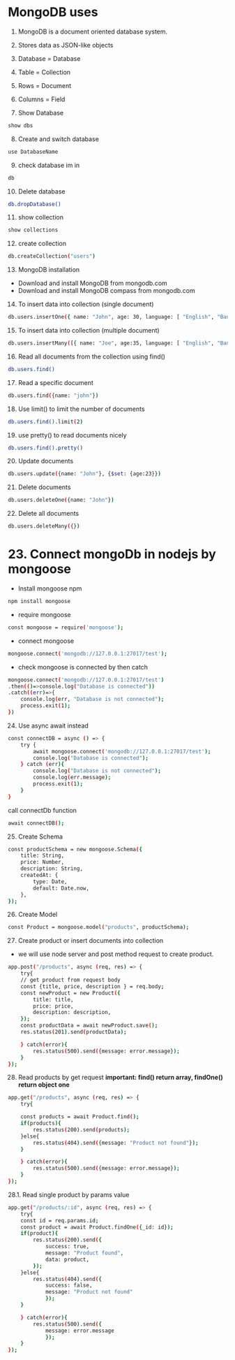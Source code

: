 # MongoDB uses

1. MongoDB is a document oriented database system.
2. Stores data as JSON-like objects
3. Database = Database
4. Table = Collection
5. Rows = Document
6. Columns = Field

7. Show Database

```sh
show dbs
```

8. Create and switch database

```sh
use DatabaseName
```

9. check database im in

```sh
db
```

10. Delete database

```sh
db.dropDatabase()
```

11. show collection

```sh
show collections
```

12. create collection

```sh
db.createCollection("users")
```

13. MongoDB installation

- Download and install MongoDB from mongodb.com
- Download and install MongoDB compass from mongodb.com

14. To insert data into collection (single document)

```sh
db.users.insertOne({ name: "John", age: 30, language: [ "English", "Bangla" ] })
```

15. To insert data into collection (multiple document)

```sh
db.users.insertMany([{ name: "Joe", age:35, language: [ "English", "Bangla" ] }, {name: "Smith", age: 35, language: [ "English", "Bangla"]}, {name: "Narima", age: 35, language: [ "English", "Bangla]}])
```

16. Read all documents from the collection using find()

```sh
db.users.find()
```

17. Read a specific document

```sh
db.users.find({name: "john"})
```

18. Use limit() to limit the number of documents

```sh
db.users.find().limit(2)
```

19. use pretty() to read documents nicely

```sh
db.users.find().pretty()
```

20. Update documents

```sh
db.users.update({name: "John"}, {$set: {age:23}})
```

21. Delete documents

```sh
db.users.deleteOne({name: "John"})
```

22. Delete all documents

```sh
db.users.deleteMany({})
```

# 23. Connect mongoDb in nodejs by mongoose

- Install mongoose npm

```sh
npm install mongoose
```

- require mongoose

```sh
const mongoose = require('mongoose');
```

- connect mongoose

```sh
mongoose.connect('mongodb://127.0.0.1:27017/test');
```

- check mongoose is connected by then catch

```sh
mongoose.connect('mongodb://127.0.0.1:27017/test')
.then(()=>console.log("Database is connected"))
.catch((err)=>{
    console.log(err, "Database is not connected");
    process.exit(1);
})
```

24. Use async await instead

```sh
const connectDB = async () => {
    try {
        await mongoose.connect('mongodb://127.0.0.1:27017/test');
        console.log("Database is connected");
    } catch (err){
        console.log("Database is not connected");
        console.log(err.message);
        process.exit(1);
    }
}
```

call connectDb function

```sh
await connectDB();
```

25. Create Schema

```sh
const productSchema = new mongoose.Schema({
    title: String,
    price: Number,
    description: String,
    createdAt: {
        type: Date,
        default: Date.now,
    },
});
```

26. Create Model

```sh
const Product = mongoose.model("products", productSchema);
```

27. Create product or insert documents into collection

- we will use node server and post method request to create product.

```sh
app.post("/products", async (req, res) => {
    try{
    // get product from request body
    const {title, price, description } = req.body;
    const newProduct = new Product({
        title: title,
        price: price,
        description: description,
    });
    const productData = await newProduct.save();
    res.status(201).send(productData);

    } catch(error){
        res.status(500).send({message: error.message});
    }
});
```

28. Read products by get request
    **important: find() return array, findOne() return object one**

```sh
app.get("/products", async (req, res) => {
    try{

    const products = await Product.find();
    if(products){
        res.status(200).send(products);
    }else{
        res.status(404).send({message: "Product not found"});
    }

    } catch(error){
        res.status(500).send({message: error.message});
    }
});
```

28.1. Read single product by params value

```sh
app.get("/products/:id", async (req, res) => {
    try{
    const id = req.params.id;
    const product = await Product.findOne({_id: id});
    if(product){
        res.status(200).send({
            success: true,
            message: "Product found",
            data: product,
        });
    }else{
        res.status(404).send({
            success: false,
            message: "Product not found"
            });
    }

    } catch(error){
        res.status(500).send({
            message: error.message
            });
    }
});
```
